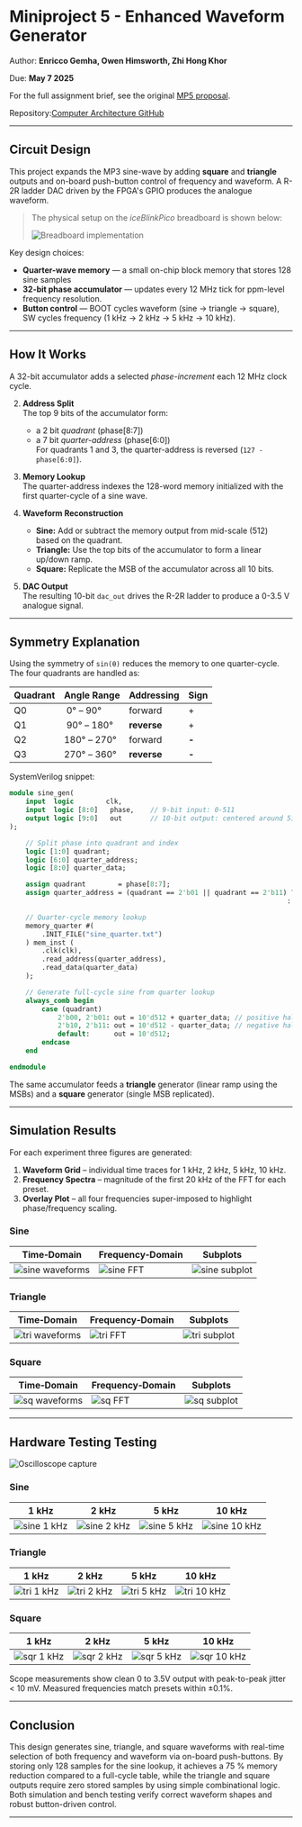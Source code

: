 # Miniproject 5 - Enhanced Waveform Generator

Author: **Enricco Gemha, Owen Himsworth, Zhi Hong Khor**

Due: **May 7 2025**

For the full assignment brief, see the original [MP5 proposal](https://github.com/G3mha/Computer-Architecture/blob/main/miniproject05/README.pdf).

Repository:[Computer Architecture GitHub](https://github.com/G3mha/Computer-Architecture/tree/main/miniproject03%2B%2B)

---

## Circuit Design

This project expands the MP3 sine-wave by adding **square** and **triangle** outputs and on-board push-button control of frequency and waveform. A R-2R ladder DAC driven by the FPGA's GPIO produces the analogue waveform.

> The physical setup on the *iceBlinkPico* breadboard is shown below:
>
> ![Breadboard implementation](/miniproject03/img/circuit.jpg)

Key design choices:

* **Quarter-wave memory** — a small on-chip block memory that stores 128 sine samples
* **32-bit phase accumulator** — updates every 12 MHz tick for ppm-level frequency resolution.
* **Button control** — BOOT cycles waveform (sine -> triangle -> square), SW cycles frequency (1 kHz -> 2 kHz -> 5 kHz -> 10 kHz).


---

## How It Works

   A 32-bit accumulator adds a selected *phase-increment* each 12 MHz clock cycle.

2. **Address Split**  
   The top 9 bits of the accumulator form:
   - a 2 bit *quadrant* (phase[8:7])  
   - a 7 bit *quarter-address* (phase[6:0])  
   For quadrants 1 and 3, the quarter-address is reversed (`127 - phase[6:0]`).

3. **Memory Lookup**  
   The quarter-address indexes the 128-word memory initialized with the first quarter-cycle of a sine wave.

4. **Waveform Reconstruction**  
   - **Sine:** Add or subtract the memory output from mid-scale (512) based on the quadrant.  
   - **Triangle:** Use the top bits of the accumulator to form a linear up/down ramp.  
   - **Square:** Replicate the MSB of the accumulator across all 10 bits.

5. **DAC Output**  
   The resulting 10-bit `dac_out` drives the R-2R ladder to produce a 0-3.5 V analogue signal.

---

## Symmetry Explanation

Using the symmetry of `sin(θ)` reduces the memory to one quarter-cycle. The four quadrants are handled as:

| Quadrant | Angle Range | Addressing  | Sign  |
| -------- | ----------- | ----------- | ----- |
| Q0       |  0° – 90°   | forward     | +     |
| Q1       |  90° – 180° | **reverse** | +     |
| Q2       | 180° – 270° | forward     | **-** |
| Q3       | 270° – 360° | **reverse** | **-** |

SystemVerilog snippet:

```systemverilog
module sine_gen(
    input  logic        clk,
    input  logic [8:0]   phase,    // 9-bit input: 0-511
    output logic [9:0]   out       // 10-bit output: centered around 512
);

    // Split phase into quadrant and index
    logic [1:0] quadrant;
    logic [6:0] quarter_address;
    logic [8:0] quarter_data;

    assign quadrant        = phase[8:7];
    assign quarter_address = (quadrant == 2'b01 || quadrant == 2'b11) ? (7'd127 - phase[6:0])
                                                                     : phase[6:0];

    // Quarter-cycle memory lookup
    memory_quarter #(
        .INIT_FILE("sine_quarter.txt")
    ) mem_inst (
        .clk(clk),
        .read_address(quarter_address),
        .read_data(quarter_data)
    );

    // Generate full-cycle sine from quarter lookup
    always_comb begin
        case (quadrant)
            2'b00, 2'b01: out = 10'd512 + quarter_data; // positive half
            2'b10, 2'b11: out = 10'd512 - quarter_data; // negative half
            default:      out = 10'd512;
        endcase
    end

endmodule
```

The same accumulator feeds a **triangle** generator (linear ramp using the MSBs) and a **square** generator (single MSB replicated).

---

## Simulation Results
For each experiment three figures are generated:

1. **Waveform Grid** – individual time traces for 1 kHz, 2 kHz, 5 kHz, 10 kHz.
2. **Frequency Spectra** – magnitude of the first 20 kHz of the FFT for each preset.
3. **Overlay Plot** – all four frequencies super-imposed to highlight phase/frequency scaling.

### Sine

| Time‑Domain                           | Frequency‑Domain                   | Subplots                            |
| ------------------------------------- | ---------------------------------- | ---------------------------------- |
| ![sine waveforms](/miniproject03++/sineplots/sine_waveforms.png) | ![sine FFT](/miniproject03++/sineplots/sine_fft_subplots.png) | ![sine subplot](/miniproject03++/sineplots/sine_subplots.png) |



### Triangle

| Time‑Domain                         | Frequency‑Domain                 | Subplots                          |
| ----------------------------------- | -------------------------------- | -------------------------------- |
| ![tri waveforms](/miniproject03++/triplots/tri_waveforms.png) | ![tri FFT](/miniproject03++/triplots/tri_fft_subplots.png) | ![tri subplot](/miniproject03++/triplots/tri_subplots.png) |



### Square

| Time‑Domain                        | Frequency‑Domain                | Subplots                         |
| ---------------------------------- | ------------------------------- | ------------------------------- |
| ![sq waveforms](/miniproject03++/sqrplots/sqr_waveforms.png) | ![sq FFT](/miniproject03++/sqrplots/sqr_fft_subplots.png) | ![sq subplot](/miniproject03++/sqrplots/sqr_subplots.png) |


---

## Hardware Testing Testing

![Oscilloscope capture](./oscilloscope/Oscilloscope.jpg)

### Sine

| 1 kHz                                              | 2 kHz                                              | 5 kHz                                              | 10 kHz                                             |
|:--------------------------------------------------:|:--------------------------------------------------:|:--------------------------------------------------:|:--------------------------------------------------:|
| ![sine 1 kHz](./oscilloscope/sine_1khz.jpg)        | ![sine 2 kHz](./oscilloscope/sine_2kHz.jpg)        | ![sine 5 kHz](./oscilloscope/sine_5kHz.jpg)        | ![sine 10 kHz](./oscilloscope/sine_10kHz.jpg)      |

### Triangle

| 1 kHz                                              | 2 kHz                                              | 5 kHz                                              | 10 kHz                                             |
|:--------------------------------------------------:|:--------------------------------------------------:|:--------------------------------------------------:|:--------------------------------------------------:|
| ![tri 1 kHz](./oscilloscope/tri_1khz.jpg)          | ![tri 2 kHz](./oscilloscope/tri_2kHz.jpg)          | ![tri 5 kHz](./oscilloscope/tri_5kHz.jpg)          | ![tri 10 kHz](./oscilloscope/tri_10kHz.jpg)        |

### Square

| 1 kHz                                              | 2 kHz                                              | 5 kHz                                              | 10 kHz                                             |
|:--------------------------------------------------:|:--------------------------------------------------:|:--------------------------------------------------:|:--------------------------------------------------:|
| ![sqr 1 kHz](./oscilloscope/sqr_1kHz.jpg)          | ![sqr 2 kHz](./oscilloscope/sqr_2kHz.jpg)          | ![sqr 5 kHz](./oscilloscope/sqr_5kHz.jpg)          | ![sqr 10 kHz](./oscilloscope/sqr_10kHz.jpg)        |


Scope measurements show clean 0 to 3.5V output with peak-to-peak jitter < 10 mV. Measured frequencies match presets within ±0.1%.

---

## Conclusion

This design generates sine, triangle, and square waveforms with real-time selection of both frequency and waveform via on-board push-buttons. By storing only 128 samples for the sine lookup, it achieves a 75 % memory reduction compared to a full-cycle table, while the triangle and square outputs require zero stored samples by using simple combinational logic. Both simulation and bench testing verify correct waveform shapes and robust button-driven control.

---

